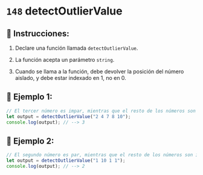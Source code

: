 # `148` detectOutlierValue

## 📝 Instrucciones:

1. Declare una función llamada `detectOutlierValue`.

2. La función acepta un parámetro `string`.

3. Cuando se llama a la función, debe devolver la posición del número aislado, y debe estar indexado en 1, no en 0.

## 📎 Ejemplo 1:

```js
// El tercer número es impar, mientras que el resto de los números son pares
let output = detectOutlierValue("2 4 7 8 10"); 
console.log(output); // --> 3
```

## 📎 Ejemplo 2:

```js
// El segundo número es par, mientras que el resto de los números son impares
let output = detectOutlierValue("1 10 1 1");  
console.log(output); // --> 2
```
